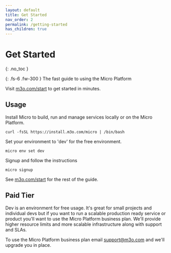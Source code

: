 ```yaml
---
layout: default
title: Get Started
nav_order: 2
permalink: /getting-started
has_children: true
---
```


# Get Started
{: .no_toc }

{: .fs-6 .fw-300 }
The fast guide to using the Micro Platform

Visit [m3o.com/start](https://m3o.com/start) to get started in minutes.

## Usage


Install Micro to build, run and manage services locally or on the Micro Platform.

```
curl -fsSL https://install.m3o.com/micro | /bin/bash
```

Set your environment to 'dev' for the free environment.

```
micro env set dev
```

Signup and follow the instructions

```
micro signup
```

See [m3o.com/start](https://m3o.com/start) for the rest of the guide.

## Paid Tier

Dev is an environment for free usage. It's great for small projects and individual devs but if you want 
to run a scalable production ready service or product you'll want to use the Micro Platform business plan. 
We'll provide higher resource limits and more scalable infrastructure along with support and SLAs.

To use the Micro Platform business plan email [support@m3o.com](mailto:support@m3o.com) and we'll upgrade you in place.
